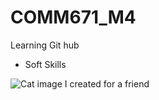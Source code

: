 # COMM671_M4

Learning Git hub

- Soft Skills

![Cat image I created for a friend](https://ingridhernandez55.com/Imagesportfolio/MichelleCat.png)
